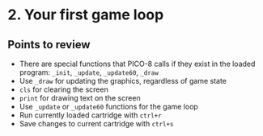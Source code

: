 # 2. Your first game loop

## Points to review

- There are special functions that PICO-8 calls if they exist in the loaded program: `_init`, `_update`, `_update60`, `_draw`
- Use `_draw` for updating the graphics, regardless of game state
- `cls` for clearing the screen
- `print` for drawing text on the screen
- Use `_update` or `_update60` functions for the game loop
- Run currently loaded cartridge with `ctrl+r`
- Save changes to current cartridge with `ctrl+s`
